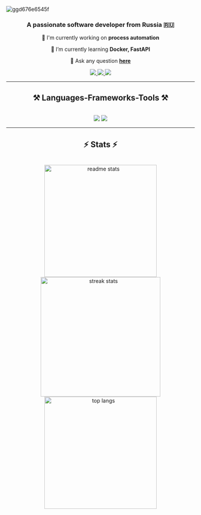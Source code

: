 ![ggd676e6545f](https://github.com/LostUnion/LostUnion/assets/110325023/b8748b47-2266-4a57-b7e0-6b4990120bb3)

<h3 align="center">A passionate software developer from Russia 🇷🇺</h3>

<div align="center">
 
 🔭 I'm currently working on **process automation**
 
 🌱 I’m currently learning **Docker, FastAPI**

💬 Ask any question **[here](https://github.com/LostUnion/LostUnion/issues)**

 </div>

<div align="center">
  <a href="malto:nsk.19980513@gmail.com">
    <img src="https://img.shields.io/badge/Gmail-333333?style=for-the-badge&logo=gmail&logoColor=red" target="_blank" />
  </a>
 <a href="https://t.me/andrey_ivanov_98">
    <img src="https://img.shields.io/badge/Telegram-2CA5E0?style=for-the-badge&logo=telegram&logoColor=white" target="_blank" />
  </a>
 <a href="https://wa.me/+79953466251">
    <img src="https://img.shields.io/badge/WhatsApp-25D366?style=for-the-badge&logo=whatsapp&logoColor=white" target="_blank" />
  </a>
</div>
<hr/>
<h2 align="center">⚒️ Languages-Frameworks-Tools ⚒️</h2>
<br/>
<div align="center">
    <img src="https://skillicons.dev/icons?i=vscode,github,figma,git,vim,neovim,bash,sublime" />
    <img src="https://skillicons.dev/icons?i=python,sqlite,mysql,postman,kali,linux,docker,fastapi" />
 </br>
</div>

<hr/>

<h2 align="center">⚡ Stats ⚡</h2>
<br>
<div align=center>
 <img width=300 src="https://github-readme-stats-salesp07.vercel.app/api?username=LostUnion&count_private=true&show_icons=true&theme=react&rank_icon=github&border_radius=10" alt="readme stats" />
 <img width=320 src="https://github-readme-streak-stats-salesp07.vercel.app/?user=LostUnion&count_private=true&theme=react&border_radius=10" alt="streak stats"/>
 <img width=300 align="center" src="https://github-readme-stats-salesp07.vercel.app/api/top-langs/?username=LostUnion&hide=HTML&langs_count=8&layout=compact&theme=react&border_radius=10&size_weight=0.5&count_weight=0.5&exclude_repo=github-readme-stats" alt="top langs" />
 <br/>
</div>
